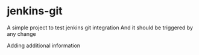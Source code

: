 # jenkins-git
A simple project to test jenkins git integration
And it should be triggered by any change

Adding additional information
